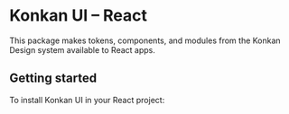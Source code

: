 # Konkan UI – React

This package makes tokens, components, and modules from the Konkan Design system available to React apps.

## Getting started

To install Konkan UI in your React project:
